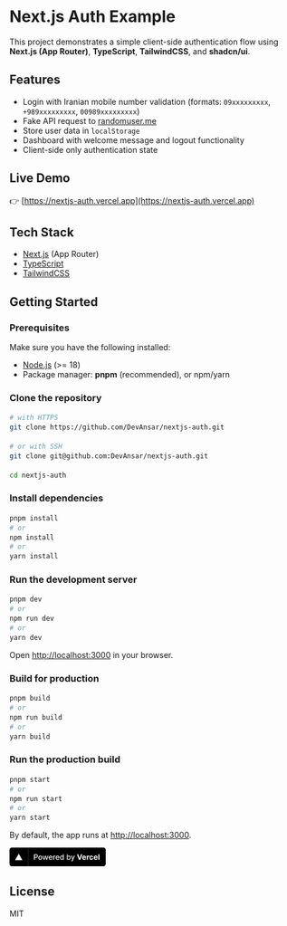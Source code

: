 # Next.js Auth Example

This project demonstrates a simple client-side authentication flow using **Next.js (App Router)**, **TypeScript**, **TailwindCSS**, and **shadcn/ui**.

## Features

- Login with Iranian mobile number validation (formats: `09xxxxxxxxx`, `+989xxxxxxxxx`, `00989xxxxxxxxx`)
- Fake API request to [randomuser.me](https://randomuser.me)
- Store user data in `localStorage`
- Dashboard with welcome message and logout functionality
- Client-side only authentication state

## Live Demo

👉 [https://nextjs-auth.vercel.app](https://nextjs-auth.vercel.app)

## Tech Stack

- [Next.js](https://nextjs.org/) (App Router)
- [TypeScript](https://www.typescriptlang.org/)
- [TailwindCSS](https://tailwindcss.com/)

## Getting Started

### Prerequisites

Make sure you have the following installed:

- [Node.js](https://nodejs.org/) (>= 18)
- Package manager: **pnpm** (recommended), or npm/yarn

### Clone the repository

```bash
# with HTTPS
git clone https://github.com/DevAnsar/nextjs-auth.git

# or with SSH
git clone git@github.com:DevAnsar/nextjs-auth.git

cd nextjs-auth
```

### Install dependencies

```bash
pnpm install
# or
npm install
# or
yarn install
```

### Run the development server

```bash
pnpm dev
# or
npm run dev
# or
yarn dev
```

Open [http://localhost:3000](http://localhost:3000) in your browser.

### Build for production

```bash
pnpm build
# or
npm run build
# or
yarn build
```

### Run the production build

```bash
pnpm start
# or
npm run start
# or
yarn start
```

By default, the app runs at [http://localhost:3000](http://localhost:3000).

<a href="https://vercel.com?utm_source=nextauthjs&utm_campaign=oss">
<img width="170px" src="https://raw.githubusercontent.com/nextauthjs/next-auth/main/docs/public/img/etc/powered-by-vercel.svg" alt="Powered By Vercel" />
</a>

## License

MIT
